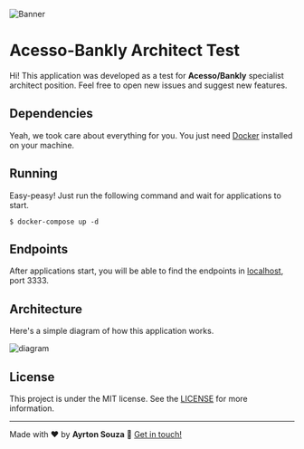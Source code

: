 
![Banner](https://user-images.githubusercontent.com/30063455/138953928-65d27343-1cb0-419e-95c9-ce670a94209b.png)
# Acesso-Bankly Architect Test
Hi! This application was developed as a test for **Acesso/Bankly** specialist architect position. Feel free to open new issues and suggest new features.


## Dependencies

Yeah, we took care about everything for you. You just need [Docker](https://www.docker.com/) installed on your machine.

## Running

Easy-peasy! Just run the following command and wait for applications to start.

    $ docker-compose up -d

## Endpoints

After applications start, you will be able to find the endpoints in [localhost](localhost:3333), port 3333.

## Architecture

Here's a simple diagram of how this application works. 

![diagram](https://user-images.githubusercontent.com/30063455/138977807-921017a5-096d-4c11-b366-3c04c7c0a1de.png)

## License

This project is under the MIT license. See the [LICENSE](https://github.com/ayrtonbsouza/bankly-test/blob/main/LICENSE) for more information.


---
 Made with ❤️ by **Ayrton Souza** :wave: [Get in touch!](https://www.linkedin.com/in/ayrtonsouza)